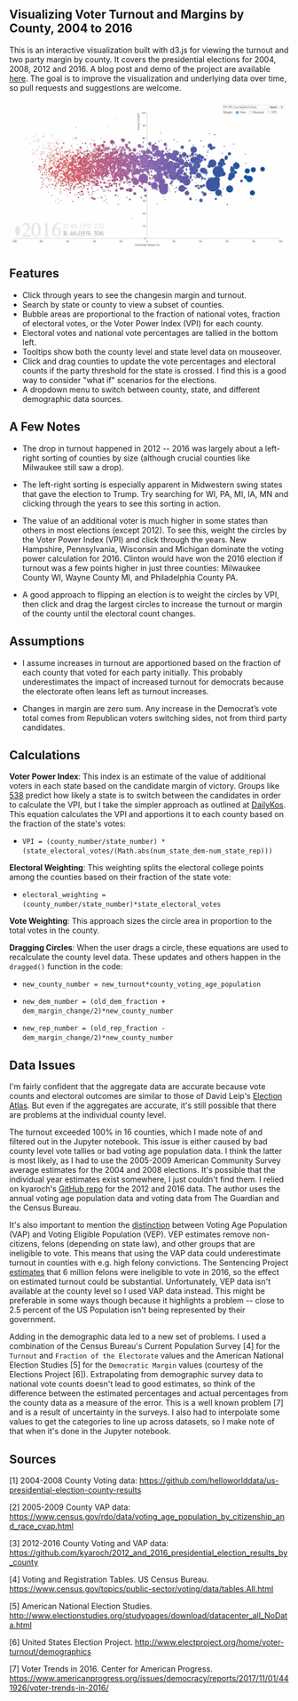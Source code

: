 ## Visualizing Voter Turnout and Margins by County, 2004 to 2016

This is an interactive visualization built with d3.js for viewing the turnout and two party margin by county.  It covers the presidential elections for 2004, 2008, 2012 and 2016.  A blog post and demo of the project are available [here](https://pstblog.com/2017/06/05/national-election-vis).  The goal is to improve the visualization and underlying data over time, so pull requests and suggestions are welcome. 

![Example Image](example_small.jpg) 

## Features 

* Click through years to see the changesin margin and turnout. 
* Search by state or county to view a subset of counties. 
* Bubble areas are proportional to the fraction of national votes, fraction of electoral votes, or the Voter Power Index (VPI) for each county.  
* Electoral votes and national vote percentages are tallied in the bottom left.
* Tooltips show both the county level and state level data on mouseover.
* Click and drag counties to update the vote percentages and electoral counts if the party threshold for the state is crossed.  I find this is a good way to consider "what if" scenarios for the elections. 
* A dropdown menu to switch between county, state, and different demographic data sources.    

## A Few Notes

* The drop in turnout happened in 2012 -- 2016 was largely about a left-right sorting of counties by size (although crucial counties like Milwaukee still saw a drop).  

* The left-right sorting is especially apparent in Midwestern swing states that gave the election to Trump.  Try searching for WI, PA, MI, IA, MN and clicking through the years to see this sorting in action. 

* The value of an additional voter is much higher in some states than others in most elections (except 2012).  To see this, weight the circles by the Voter Power Index (VPI) and click through the years.  New Hampshire, Pennsylvania, Wisconsin and Michigan dominate the voting power calculation for 2016.  Clinton would have won the 2016 election if turnout was a few points higher in just three counties: Milwaukee County WI, Wayne County MI, and Philadelphia County PA.  

* A good approach to flipping an election is to weight the circles by VPI, then click and drag the largest circles to increase the turnout or margin of the county until the electoral count changes.

## Assumptions

* I assume increases in turnout are apportioned based on the fraction of each county that voted for each party initially.  This probably underestimates the impact of increased turnout for democrats because the electorate often leans left as turnout increases. 

* Changes in margin are zero sum. Any increase in the Democrat’s vote total comes from Republican voters switching sides, not from third party candidates.


## Calculations

**Voter Power Index**:  This index is an estimate of the value of additional voters in each state based on the candidate margin of victory.  Groups like [538](https://fivethirtyeight.com/features/a-users-guide-to-fivethirtyeights-2016-general-election-forecast/) predict how likely a state is to switch between the candidates in order to calculate the VPI, but I take the simpler approach as outlined at [DailyKos](http://www.dailykos.com/story/2016/12/19/1612252/-Voter-Power-Index-Just-How-Much-Does-the-Electoral-College-Distort-the-Value-of-Your-Vote).  This equation calculates the VPI and apportions it to each county based on the fraction of the state's votes:

* `VPI = (county_number/state_number) * (state_electoral_votes/(Math.abs(num_state_dem-num_state_rep)))`

**Electoral Weighting**:  This weighting splits the electoral college points among the counties based on their fraction of the state vote: 

* `electoral_weighting = (county_number/state_number)*state_electoral_votes`

**Vote Weighting**: This approach sizes the circle area in proportion to the total votes in the county.

**Dragging Circles**: When the user drags a circle, these equations are used to recalculate the county level data.  These updates and others happen in the `dragged()` function in the code:

* `new_county_number = new_turnout*county_voting_age_population`

* `new_dem_number = (old_dem_fraction + dem_margin_change/2)*new_county_number`

* `new_rep_number = (old_rep_fraction - dem_margin_change/2)*new_county_number`
  

## Data Issues

I'm fairly confident that the aggregate data are accurate because vote counts and electoral outcomes are similar to those of David Leip's [Election Atlas](http://uselectionatlas.org/).  But even if the aggregates are accurate, it's still possible that there are problems at the individual county level.   

The turnout exceeded 100% in 16 counties, which I made note of and filtered out in the Jupyter notebook.  This issue is either caused by bad county level vote tallies or bad voting age population data.  I think the latter is most likely, as I had to use the 2005-2009 American Community Survey average estimates for the 2004 and 2008 elections.  It's possible that the individual year estimates exist somewhere, I just couldn't find them.  I relied on kyaroch's [GitHub repo](https://github.com/kyaroch/2012_and_2016_presidential_election_results_by_county) for the 2012 and 2016 data.  The author uses the annual voting age population data and voting data from The Guardian and the Census Bureau. 

It's also important to mention the [distinction](http://www.electproject.org/home/voter-turnout/faq/denominator) between Voting Age Population (VAP) and Voting Eligible Population (VEP).  VEP estimates remove non-citizens, felons (depending on state law), and other groups that are ineligible to vote.  This means that using the VAP data could underestimate turnout in counties with e.g. high felony convictions.  The Sentencing Project [estimates](http://www.pewtrusts.org/en/research-and-analysis/blogs/stateline/2016/10/10/more-than-six-million-felons-cant-vote-in-2016) that 6 million felons were ineligible to vote in 2016, so the effect on estimated turnout could be substantial.  Unfortunately, VEP data isn't available at the county level so I used VAP data instead.  This might be preferable in some ways though because it highlights a problem -- close to 2.5 percent of the US Population isn't being represented by their government.

Adding in the demographic data led to a new set of problems.  I used a combination of the Census Bureau's Current Population Survey [4] for the `Turnout` and `Fraction of the Electorate` values and the American National Election Studies [5] for the `Democratic Margin` values (courtesy of the Elections Project [6]).  Extrapolating from demographic survey data to national vote counts doesn't lead to good estimates, so think of the difference between the estimated percentages and actual percentages from the county data as a measure of the error.  This is a well known problem [7] and is a result of uncertainty in the surveys.  I also had to interpolate some values to get the categories to line up across datasets, so I make note of that when it's done in the Jupyter notebook.          

## Sources

[1] 2004-2008 County Voting data: https://github.com/helloworlddata/us-presidential-election-county-results

[2] 2005-2009 County VAP data: https://www.census.gov/rdo/data/voting_age_population_by_citizenship_and_race_cvap.html

[3] 2012-2016 County Voting and VAP data: https://github.com/kyaroch/2012_and_2016_presidential_election_results_by_county

[4] Voting and Registration Tables.  US Census Bureau.  https://www.census.gov/topics/public-sector/voting/data/tables.All.html

[5] American National Election Studies.  http://www.electionstudies.org/studypages/download/datacenter_all_NoData.html

[6] United States Election Project.  http://www.electproject.org/home/voter-turnout/demographics

[7] Voter Trends in 2016.  Center for American Progress.  https://www.americanprogress.org/issues/democracy/reports/2017/11/01/441926/voter-trends-in-2016/

